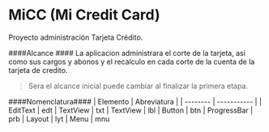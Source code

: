 # MiCC (Mi Credit Card)
Proyecto administración Tarjeta Crédito.

####Alcance ####
La aplicacion administrara el corte de la tarjeta, asi como sus cargos y abonos y el recalculo en cada corte de la cuenta de la tarjeta de credito.

>Sera el alcance inicial puede cambiar al finalizar la primera etapa.

####Nomenclatura####
| Elemento | Abreviatura |
| -------- | ----------- |
| EditText    | edt
| TextView    | txt
| TextView    | lbl
| Button      | btn
| ProgressBar | prb
| Layout      | lyt
| Menu        | mnu
